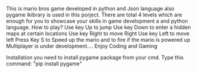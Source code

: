 This is mario bros game developed in python and Json language also pygame lkibrary is used in this porject.
There are total 4 levels which are enough for you to showcase your skills in game development a and python language.
How to play?
Use key Up to jump
Use key Down to enter a hidden maps at certain locations
Use key Right to move Right
Use key Left to move left
Press Key S to Speed up the mario and to fire if the mario is powered up 
Multiplayer is under development....
Enjoy Coding and Gaming



Installation
you need to install pygame package from your cmd.
Type this command: "pip install pygame"
